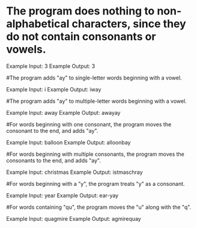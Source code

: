# The program does nothing to non-alphabetical characters, since they do not contain consonants or vowels.

Example Input: 3
Example Output: 3

#The program adds "ay" to single-letter words beginning with a vowel.

Example Input: i
Example Output: iway

#The program adds "ay" to multiple-letter words beginning with a vowel.

Example Input: away
Example Output: awayay

#For words beginning with one consonant, the program moves the consonant to the end, and adds "ay".

Example Input: balloon
Example Output: alloonbay

#For words beginning with multiple consonants, the program moves the consonants to the end, and adds "ay".

Example Input: christmas
Example Output: istmaschray

#For words beginning with a "y", the program treats "y" as a consonant.

Example Input: year
Example Output: ear-yay

#For words containing "qu", the program moves the "u" along with the "q".

Example Input: quagmire
Example Output: agmirequay
